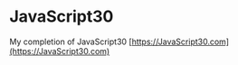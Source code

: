 # JavaScript30

My completion of JavaScript30 [https://JavaScript30.com](https://JavaScript30.com)

